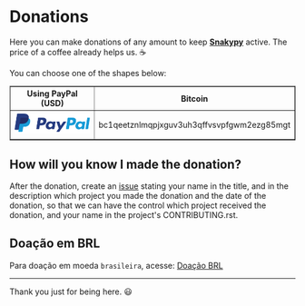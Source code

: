 # Donations

Here you can make donations of any amount to keep [**Snakypy**](https://github.com/snakypy) active. The price of a coffee already helps us. :coffee:

You can choose one of the shapes below:

<div class="donation">
<table border="1">
  <thead>
    <tr>
      <th>Using PayPal (USD)</th>
      <th>Bitcoin</th>
    </tr>
  </thead>
  <tbody>
    <tr>
      <td>
        <a href="https://www.paypal.com/cgi-bin/webscr?cmd=_s-xclick&hosted_button_id=YBK2HEEYG8V5W&source" target="_blank">
          <img src="https://raw.githubusercontent.com/snakypy/donations/master/svg/banks/paypal.svg" alt="PayPal Donation"
        </a>
      </td>
      <td>
        <p>bc1qeetznlmqpjxguv3uh3qffvsvpfgwm2ezg85mgt</p>
      </td>
   </tr>
  </tbody>
</table>
</div>

## How will you know I made the donation?

After the donation, create an [issue](https://github.com/snakypy/donations/issues) stating your name in the title, and in the description which project you made the donation and the date of the donation, so that we can have the control which project received the donation, and your name in the project's CONTRIBUTING.rst.

## Doação em BRL

Para doação em moeda `brasileira`, acesse: [Doação BRL](https://github.com/snakypy/donations/blob/master/README-ptbr.md)

---------------------------------------
Thank you just for being here. :smiley:
